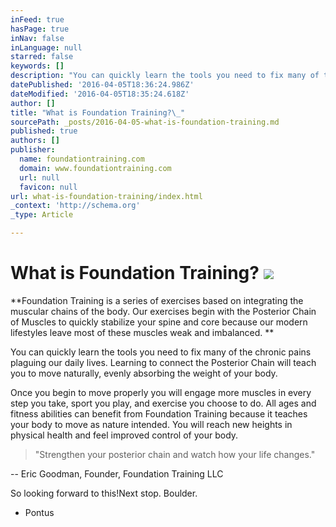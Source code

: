 ```yaml
---
inFeed: true
hasPage: true
inNav: false
inLanguage: null
starred: false
keywords: []
description: "You can quickly learn the tools you need to fix many of the chronic pains \n\nplaguing our daily lives. Learning to connect the Posterior Chain will teach you to move \n\nnaturally, evenly absorbing the weight of your body.\_"
datePublished: '2016-04-05T18:36:24.986Z'
dateModified: '2016-04-05T18:35:24.618Z'
author: []
title: "What is Foundation Training?\_"
sourcePath: _posts/2016-04-05-what-is-foundation-training.md
published: true
authors: []
publisher:
  name: foundationtraining.com
  domain: www.foundationtraining.com
  url: null
  favicon: null
url: what-is-foundation-training/index.html
_context: 'http://schema.org'
_type: Article

---
```

# What is Foundation Training? ![](https://the-grid-user-content.s3-us-west-2.amazonaws.com/9059ed3d-94c4-406d-b399-bdf302bf09f7.jpg)

**Foundation Training is a series of exercises based on integrating the muscular chains of 
the body. Our exercises begin with the Posterior Chain of Muscles to quickly stabilize your 
spine and core because our modern lifestyles leave most of these muscles weak and 
imbalanced. **

You can quickly learn the tools you need to fix many of the chronic pains 
plaguing our daily lives. Learning to connect the Posterior Chain will teach you to move 
naturally, evenly absorbing the weight of your body. 

Once you begin to move properly you 
will engage more muscles in every step you take, sport you play, and exercise you choose 
to do. All ages and fitness abilities can benefit from Foundation Training because it teaches 
your body to move as nature intended. You will reach new heights in physical health and 
feel improved control of your body.

> "Strengthen your posterior chain and watch how
> your life changes." 

-- Eric Goodman, Founder, Foundation Training LLC 

So looking forward to this!Next stop. Boulder.

- Pontus